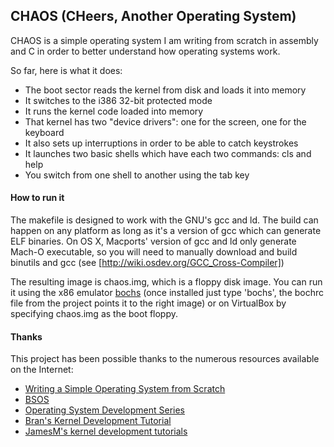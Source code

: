 ## CHAOS (CHeers, Another Operating System)

CHAOS is a simple operating system I am writing from scratch in assembly and C in order to better understand how operating systems work.

So far, here is what it does:

- The boot sector reads the kernel from disk and loads it into memory
- It switches to the i386 32-bit protected mode
- It runs the kernel code loaded into memory
- That kernel has two "device drivers": one for the screen, one for the keyboard
- It also sets up interruptions in order to be able to catch keystrokes
- It launches two basic shells which have each two commands: cls and help
- You switch from one shell to another using the tab key

#### How to run it

The makefile is designed to work with the GNU's gcc and ld. The build can happen on any platform as long as it's a version of gcc which can generate ELF binaries. On OS X, Macports' version of gcc and ld only generate Mach-O executable, so you will need to manually download and build binutils and gcc (see [http://wiki.osdev.org/GCC_Cross-Compiler])

The resulting image is chaos.img, which is a floppy disk image. You can run it using the x86 emulator [bochs](http://bochs.sourceforge.net/) (once installed just type 'bochs', the bochrc file from the project points it to the right image) or on VirtualBox by specifying chaos.img as the boot floppy.

#### Thanks

This project has been possible thanks to the numerous resources available on the Internet:

- [Writing a Simple Operating System from Scratch](https://www.cs.bham.ac.uk/~exr/lectures/opsys/10_11/lectures/os-dev.pdf)
- [BSOS](https://github.com/aplabs/bsos)
- [Operating System Development Series](http://www.brokenthorn.com/Resources/OSDevIndex.html)
- [Bran's Kernel Development Tutorial](http://www.osdever.net/bkerndev/Docs/intro.htm)
- [JamesM's kernel development tutorials](http://www.jamesmolloy.co.uk/tutorial_html/)
